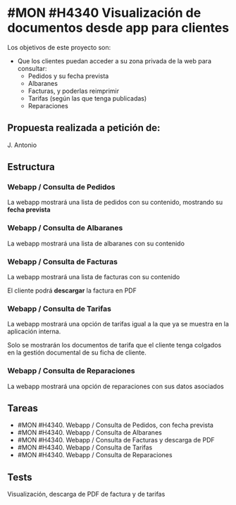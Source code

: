 # #MON #H4340 Visualización de documentos desde app para clientes

Los objetivos de este proyecto son:
+ Que los clientes puedan acceder a su zona privada de la web para consultar:
    + Pedidos y su fecha prevista
    + Albaranes
    + Facturas, y poderlas reimprimir
    + Tarifas (según las que tenga publicadas)
    + Reparaciones

## Propuesta realizada a petición de:
J. Antonio

## Estructura

### Webapp / Consulta de Pedidos
La webapp mostrará una lista de pedidos con su contenido, mostrando su __fecha prevista__

### Webapp / Consulta de Albaranes
La webapp mostrará una lista de albaranes con su contenido

### Webapp / Consulta de Facturas
La webapp mostrará una lista de facturas con su contenido

El cliente podrá __descargar__ la factura en PDF

### Webapp / Consulta de Tarifas
La webapp mostrará una opción de tarifas igual a la que ya se muestra en la aplicación interna.

Solo se mostrarán los documentos de tarifa que el cliente tenga colgados en la gestión documental de su ficha de cliente.

### Webapp / Consulta de Reparaciones
La webapp mostrará una opción de reparaciones con sus datos asociados


## Tareas
* #MON #H4340. Webapp / Consulta de Pedidos, con fecha prevista
* #MON #H4340. Webapp / Consulta de Albaranes
* #MON #H4340. Webapp / Consulta de Facturas y descarga de PDF
* #MON #H4340. Webapp / Consulta de Tarifas
* #MON #H4340. Webapp / Consulta de Reparaciones

## Tests
Visualización, descarga de PDF de factura y de tarifas
